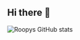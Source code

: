 ## Hi there 👋

![Roopys GitHub stats](https://github-readme-stats.vercel.app/api?username=anuraghazra&show_icons=true&theme=radical)
